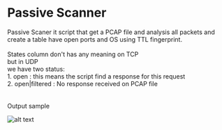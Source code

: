 # Passive Scanner 

Passive Scaner it script that get a PCAP file and analysis all packets and create a table have open ports and OS using TTL fingerprint.<br /><br />
States column don't has any meaning on TCP<br />
but in UDP<br />
  we have two status:<br />
     1. open : this means the script find a response for this request<br />
     2. open|filtered : No response received on PCAP file<br />
<br /><br />
Output sample


![alt text](https://raw.githubusercontent.com/0xf1f1/second/master/img/Screenshot%20from%202019-02-25%2010-56-00.png)


